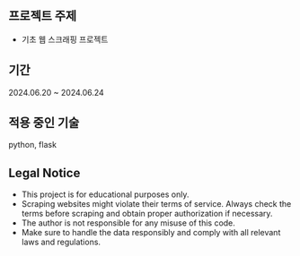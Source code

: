 ## 프로젝트 주제
- 기초 웹 스크래핑 프로젝트

## 기간
2024.06.20 ~ 2024.06.24

## 적용 중인 기술
python, flask



## Legal Notice

- This project is for educational purposes only.
- Scraping websites might violate their terms of service. Always check the terms before scraping and obtain proper authorization if necessary.
- The author is not responsible for any misuse of this code.
- Make sure to handle the data responsibly and comply with all relevant laws and regulations.
